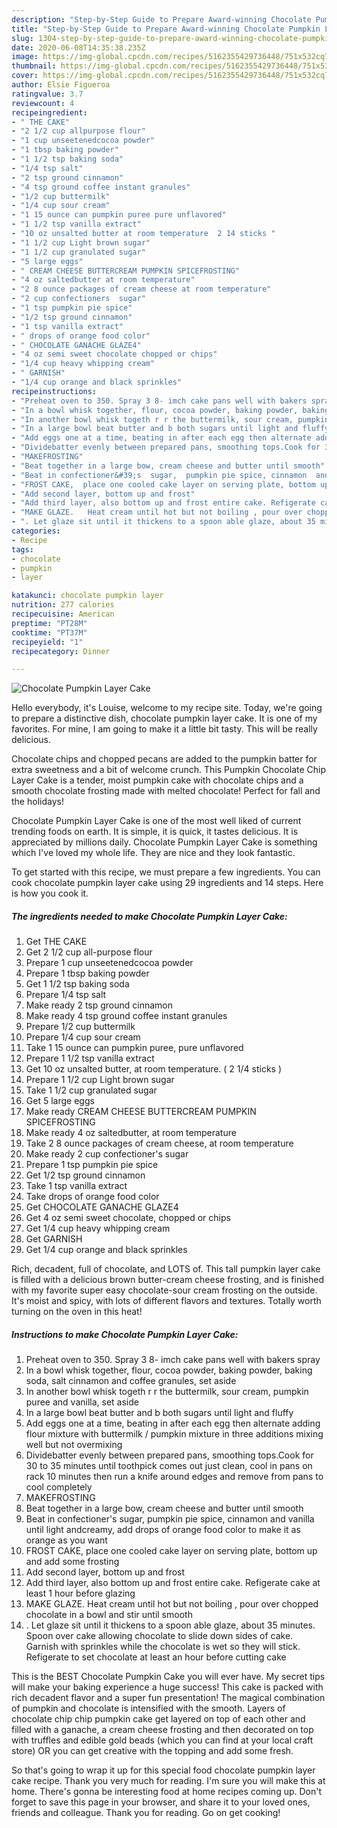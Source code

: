 ```yaml
---
description: "Step-by-Step Guide to Prepare Award-winning Chocolate Pumpkin Layer Cake"
title: "Step-by-Step Guide to Prepare Award-winning Chocolate Pumpkin Layer Cake"
slug: 1304-step-by-step-guide-to-prepare-award-winning-chocolate-pumpkin-layer-cake
date: 2020-06-08T14:35:38.235Z
image: https://img-global.cpcdn.com/recipes/5162355429736448/751x532cq70/chocolate-pumpkin-layer-cake-recipe-main-photo.jpg
thumbnail: https://img-global.cpcdn.com/recipes/5162355429736448/751x532cq70/chocolate-pumpkin-layer-cake-recipe-main-photo.jpg
cover: https://img-global.cpcdn.com/recipes/5162355429736448/751x532cq70/chocolate-pumpkin-layer-cake-recipe-main-photo.jpg
author: Elsie Figueroa
ratingvalue: 3.7
reviewcount: 4
recipeingredient:
- " THE CAKE"
- "2 1/2 cup allpurpose flour"
- "1 cup unseetenedcocoa powder"
- "1 tbsp baking powder"
- "1 1/2 tsp baking soda"
- "1/4 tsp salt"
- "2 tsp ground cinnamon"
- "4 tsp ground coffee instant granules"
- "1/2 cup buttermilk"
- "1/4 cup sour cream"
- "1 15 ounce can pumpkin puree pure unflavored"
- "1 1/2 tsp vanilla extract"
- "10 oz unsalted butter at room temperature  2 14 sticks "
- "1 1/2 cup Light brown sugar"
- "1 1/2 cup granulated sugar"
- "5 large eggs"
- " CREAM CHEESE BUTTERCREAM PUMPKIN SPICEFROSTING"
- "4 oz saltedbutter at room temperature"
- "2 8 ounce packages of cream cheese at room temperature"
- "2 cup confectioners  sugar"
- "1 tsp pumpkin pie spice"
- "1/2 tsp ground cinnamon"
- "1 tsp vanilla extract"
- " drops of orange food color"
- " CHOCOLATE GANACHE GLAZE4"
- "4 oz semi sweet chocolate chopped or chips"
- "1/4 cup heavy whipping cream"
- " GARNISH"
- "1/4 cup orange and black sprinkles"
recipeinstructions:
- "Preheat oven to 350. Spray 3 8- imch cake pans well with bakers spray"
- "In a bowl whisk together, flour, cocoa powder, baking powder, baking soda, salt cinnamon and coffee granules,  set aside"
- "In another bowl whisk togeth r r the buttermilk, sour cream, pumpkin puree and vanilla, set aside"
- "In a large bowl beat butter and b both sugars until light and fluffy"
- "Add eggs one at a time, beating in after each egg then alternate adding flour mixture with buttermilk / pumpkin mixture in three additions mixing well but not overmixing"
- "Dividebatter evenly between prepared pans, smoothing tops.Cook for 30 to 35 minutes until toothpick comes out just clean, cool in pans on rack 10 minutes then run a knife around edges and remove from pans to cool completely"
- "MAKEFROSTING"
- "Beat together in a large bow, cream cheese and butter until smooth"
- "Beat in confectioner&#39;s  sugar,  pumpkin pie spice, cinnamon  and vanilla until light andcreamy, add drops of orange food color to make it as orange as you want"
- "FROST CAKE,  place one cooled cake layer on serving plate, bottom up and add some frosting"
- "Add second layer, bottom up and frost"
- "Add third layer, also bottom up and frost entire cake. Refigerate cake at least 1 hour before glazing"
- "MAKE GLAZE.   Heat cream until hot but not boiling , pour over chopped chocolate in a bowl and stir until smooth"
- ". Let glaze sit until it thickens to a spoon able glaze, about 35 minutes. Spoon over cake allowing chocolate to slide down sides of cake. Garnish with sprinkles while the chocolate is wet so they will stick. Refigerate to set chocolate at least an hour before cutting cake"
categories:
- Recipe
tags:
- chocolate
- pumpkin
- layer

katakunci: chocolate pumpkin layer 
nutrition: 277 calories
recipecuisine: American
preptime: "PT28M"
cooktime: "PT37M"
recipeyield: "1"
recipecategory: Dinner

---
```



![Chocolate Pumpkin Layer Cake](https://img-global.cpcdn.com/recipes/5162355429736448/751x532cq70/chocolate-pumpkin-layer-cake-recipe-main-photo.jpg)

Hello everybody, it's Louise, welcome to my recipe site. Today, we're going to prepare a distinctive dish, chocolate pumpkin layer cake. It is one of my favorites. For mine, I am going to make it a little bit tasty. This will be really delicious.

Chocolate chips and chopped pecans are added to the pumpkin batter for extra sweetness and a bit of welcome crunch. This Pumpkin Chocolate Chip Layer Cake is a tender, moist pumpkin cake with chocolate chips and a smooth chocolate frosting made with melted chocolate! Perfect for fall and the holidays!

Chocolate Pumpkin Layer Cake is one of the most well liked of current trending foods on earth. It is simple, it is quick, it tastes delicious. It is appreciated by millions daily. Chocolate Pumpkin Layer Cake is something which I've loved my whole life. They are nice and they look fantastic.


To get started with this recipe, we must prepare a few ingredients. You can cook chocolate pumpkin layer cake using 29 ingredients and 14 steps. Here is how you cook it.

<!--inarticleads1-->

##### The ingredients needed to make Chocolate Pumpkin Layer Cake:

1. Get  THE CAKE
1. Get 2 1/2 cup all-purpose flour
1. Prepare 1 cup unseetenedcocoa powder
1. Prepare 1 tbsp baking powder
1. Get 1 1/2 tsp baking soda
1. Prepare 1/4 tsp salt
1. Make ready 2 tsp ground cinnamon
1. Make ready 4 tsp ground coffee instant granules
1. Prepare 1/2 cup buttermilk
1. Prepare 1/4 cup sour cream
1. Take 1 15 ounce can pumpkin puree, pure unflavored
1. Prepare 1 1/2 tsp vanilla extract
1. Get 10 oz unsalted butter, at room temperature. ( 2 1/4 sticks )
1. Prepare 1 1/2 cup Light brown sugar
1. Take 1 1/2 cup granulated sugar
1. Get 5 large eggs
1. Make ready  CREAM CHEESE BUTTERCREAM PUMPKIN SPICEFROSTING
1. Make ready 4 oz saltedbutter, at room temperature
1. Take 2 8 ounce packages of cream cheese, at room temperature
1. Make ready 2 cup confectioner&#39;s  sugar
1. Prepare 1 tsp pumpkin pie spice
1. Get 1/2 tsp ground cinnamon
1. Take 1 tsp vanilla extract
1. Take  drops of orange food color
1. Get  CHOCOLATE GANACHE GLAZE4
1. Get 4 oz semi sweet chocolate, chopped or chips
1. Get 1/4 cup heavy whipping cream
1. Get  GARNISH
1. Get 1/4 cup orange and black sprinkles


Rich, decadent, full of chocolate, and LOTS of. This tall pumpkin layer cake is filled with a delicious brown butter-cream cheese frosting, and is finished with my favorite super easy chocolate-sour cream frosting on the outside. It&#39;s moist and spicy, with lots of different flavors and textures. Totally worth turning on the oven in this heat! 

<!--inarticleads2-->

##### Instructions to make Chocolate Pumpkin Layer Cake:

1. Preheat oven to 350. Spray 3 8- imch cake pans well with bakers spray
1. In a bowl whisk together, flour, cocoa powder, baking powder, baking soda, salt cinnamon and coffee granules,  set aside
1. In another bowl whisk togeth r r the buttermilk, sour cream, pumpkin puree and vanilla, set aside
1. In a large bowl beat butter and b both sugars until light and fluffy
1. Add eggs one at a time, beating in after each egg then alternate adding flour mixture with buttermilk / pumpkin mixture in three additions mixing well but not overmixing
1. Dividebatter evenly between prepared pans, smoothing tops.Cook for 30 to 35 minutes until toothpick comes out just clean, cool in pans on rack 10 minutes then run a knife around edges and remove from pans to cool completely
1. MAKEFROSTING
1. Beat together in a large bow, cream cheese and butter until smooth
1. Beat in confectioner&#39;s  sugar,  pumpkin pie spice, cinnamon  and vanilla until light andcreamy, add drops of orange food color to make it as orange as you want
1. FROST CAKE,  place one cooled cake layer on serving plate, bottom up and add some frosting
1. Add second layer, bottom up and frost
1. Add third layer, also bottom up and frost entire cake. Refigerate cake at least 1 hour before glazing
1. MAKE GLAZE.   Heat cream until hot but not boiling , pour over chopped chocolate in a bowl and stir until smooth
1. . Let glaze sit until it thickens to a spoon able glaze, about 35 minutes. Spoon over cake allowing chocolate to slide down sides of cake. Garnish with sprinkles while the chocolate is wet so they will stick. Refigerate to set chocolate at least an hour before cutting cake


This is the BEST Chocolate Pumpkin Cake you will ever have. My secret tips will make your baking experience a huge success! This cake is packed with rich decadent flavor and a super fun presentation! The magical combination of pumpkin and chocolate is intensified with the smooth. Layers of chocolate chip chip pumpkin cake get layered on top of each other and filled with a ganache, a cream cheese frosting and then decorated on top with truffles and edible gold beads (which you can find at your local craft store) OR you can get creative with the topping and add some fresh. 

So that's going to wrap it up for this special food chocolate pumpkin layer cake recipe. Thank you very much for reading. I'm sure you will make this at home. There's gonna be interesting food at home recipes coming up. Don't forget to save this page in your browser, and share it to your loved ones, friends and colleague. Thank you for reading. Go on get cooking!
